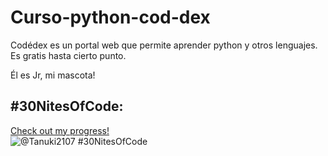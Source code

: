 # Curso-python-cod-dex
Codédex es un portal web que permite aprender python y otros lenguajes. Es gratis hasta cierto punto.

Él es Jr, mi mascota! 
## #30NitesOfCode:
  [Check out my progress!](https://www.codedex.io/@Tanuki2107/30-nites-of-code)  
  ![@Tanuki2107 #30NitesOfCode](https://www.codedex.io/api/petStatus?user=Tanuki2107)
